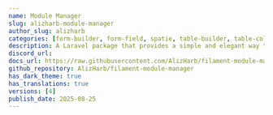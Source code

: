 ```yaml
---
name: Module Manager
slug: alizharb-module-manager
author_slug: alizharb
categories: [form-builder, form-field, spatie, table-builder, table-column]
description: A Laravel package that provides a simple and elegant way to manage modules within Filament admin panel projects. It allows developers to register, enable, disable, and organize modules, making modular app development easier and more structured.
discord_url:
docs_url: https://raw.githubusercontent.com/AlizHarb/filament-module-manager/refs/heads/main/README.md
github_repository: AlizHarb/filament-module-manager
has_dark_theme: true
has_translations: true
versions: [4]
publish_date: 2025-08-25
---
```

